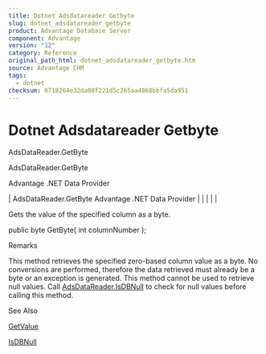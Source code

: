 ```yaml
---
title: Dotnet Adsdatareader Getbyte
slug: dotnet_adsdatareader_getbyte
product: Advantage Database Server
component: Advantage
version: "12"
category: Reference
original_path_html: dotnet_adsdatareader_getbyte.htm
source: Advantage CHM
tags:
  - dotnet
checksum: 0718264e32da08f221d5c265aa4868bbfa5da951
---
```


# Dotnet Adsdatareader Getbyte

AdsDataReader.GetByte

AdsDataReader.GetByte

Advantage .NET Data Provider

| AdsDataReader.GetByte  Advantage .NET Data Provider |  |  |  |  |

Gets the value of the specified column as a byte.

public byte GetByte( int columnNumber );

Remarks

This method retrieves the specified zero-based column value as a byte. No conversions are performed, therefore the data retrieved must already be a byte or an exception is generated. This method cannot be used to retrieve null values. Call [AdsDataReader.IsDBNull](dotnet_adsdatareader_isdbnull.md) to check for null values before calling this method.

See Also

[GetValue](dotnet_adsdatareader_getvalue.md)

[IsDBNull](dotnet_adsdatareader_isdbnull.md)
